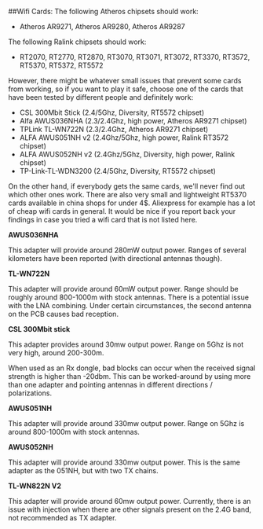 ##Wifi Cards:
The following Atheros chipsets should work:
- Atheros AR9271, Atheros AR9280, Atheros AR9287

The following Ralink chipsets should work:
 - RT2070, RT2770, RT2870, RT3070, RT3071, RT3072, RT3370, RT3572, RT5370, RT5372, RT5572

However, there might be whatever small issues that prevent some cards from working, so if you want to play it safe, choose one of the cards that have been tested by different people and definitely work:

- CSL 300Mbit Stick (2.4/5Ghz, Diversity, RT5572 chipset)
- Alfa AWUS036NHA (2.3/2.4Ghz, high power, Atheros AR9271 chipset)
- TPLink TL-WN722N (2.3/2.4Ghz, Atheros AR9271 chipset)
- ALFA AWUS051NH v2 (2.4Ghz/5Ghz, high power, Ralink RT3572 chipset)
- ALFA AWUS052NH v2 (2.4Ghz/5Ghz, Diversity, high power, Ralink chipset)
- TP-Link-TL-WDN3200 (2.4/5Ghz, Diversity, RT5572 chipset) 


On the other hand, if everybody gets the same cards, we'll never find out which other ones work. There are also very small and lightweight RT5370 cards available in china shops for under 4$. Aliexpress for example has a lot of cheap wifi cards in general. It would be nice if you report back your findings in case you tried a wifi card that is not listed here.


**AWUS036NHA**

This adapter will provide around 280mW output power. Ranges of several kilometers have been reported (with directional antennas though).



**TL-WN722N**

This adapter will provide around 60mW output power. Range should be roughly around 800-1000m with stock antennas.
There is a potential issue with the LNA combining. Under certain circumstances, the second antenna on the PCB causes bad reception.



**CSL 300Mbit stick**

This adapter provides around 30mw output power. Range on 5Ghz is not very high, around 200-300m.

When used as an Rx dongle, bad blocks can occur when the received signal strength is higher than -20dbm. This can be worked-around by using more than one adapter and pointing antennas in different directions / polarizations.



**AWUS051NH**

This adapter will provide around 330mw output power. Range on 5Ghz is around 800-1000m with stock antennas.



**AWUS052NH**

This adapter will provide around 330mw output power. This is the same adapter as the 051NH, but with two TX chains.



**TL-WN822N V2**

This adapter will provide around 60mw output power. Currently, there is an issue with injection when there are other signals present on the 2.4G band, not recommended as TX adapter.